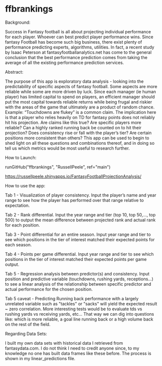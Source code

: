 # ffbrankings


Background: 

Success in Fantasy football is all about projecting individual performance for each player. Whoever can best predict player performance wins. Since fantasy Football has become such big business, there exist plenty of performance predicting experts, algorithms, utilities. In fact, a recent study by Isaac Peterson at fantasyfootballanalytics.net has come to the general conclusion that the best performance prediction comes from taking the average of all the existing performance prediction services. 

Abstract:

The purpose of this app is exploratory data analysis - looking into the predictability of specific aspects of fantasy football. Some aspects are more reliable while some are more driven by luck. Since each manager (ie human player) has limited capital to spend on players, an efficient manager should put the most capital towards reliable returns while being frugal and riskier with the areas of the game that ultimately are a product of random chance. Example: “Touchdowns are flukey” is a common claim. The implication here is that a player who relies heavily on TD for fantasy points does not reliably hit his projection. Are claims like this true? Are specific players more reliable? Can a highly ranked running back be counted on to hit their projection? Does consistency rise or fall with the player’s tier? Are certain positions more consistent than others? This app can be used to begin to shed light on all these questions and combinations thereof, and in doing so tell us which metrics would be most useful to research further. 


How to Launch: 

runGitHub("ffbrankings", "RussellPeele", ref="main") 

https://russellpeele.shinyapps.io/FantasyFootballProjectionAnalysis/



How to use the app:

Tab 1 - Visualization of player consistency. Input the player’s name and year range to see how the player has performed over that range relative to expectation. 

Tab 2 - Rank differential. Input the year range and tier (top 10, top 50,..., top 500) to output the mean difference between projected rank and actual rank for each position. 

Tab 3 - Point differential for an entire season. Input year range and tier to see which positions in the tier of interest matched their expected points for each season. 

Tab 4 - Points per game differential. Input year range and tier to see which positions in the tier of interest matched their expected points per game output. 

Tab 5 - Regression analysis between predictor(s) and consistency. Input position and predictive variable (touchdowns, rushing yards, receptions…) to see a linear analysis of the relationship between specific predictor and actual performance for the chosen position. 

Tab 5 caveat - Predicting Running back performance with a largely unrelated variable such as "tackles" or "sacks" will yield the expected result ~ zero correlation. More interesting tests would be to evaluate tds vs rushing yards vs receiving yards, etc... That way we can dig into questions like: which is more reliable, a goal line running back or a high volume back on the rest of the field. 

Regarding Data Sets:

I built my own data sets with historical data I retrieved from fantasydata.com. I do not think I need to credit anyone since, to my knowledge no one has built data frames like these before. The process is shown in my linear_predictions file. 
